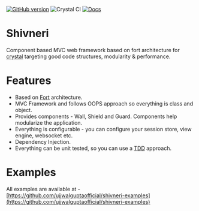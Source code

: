 [![GitHub version](https://badge.fury.io/gh/ujjwalguptaofficial%2Fshivneri.svg)](https://badge.fury.io/gh/ujjwalguptaofficial%2Fshivneri) ![Crystal CI](https://github.com/ujjwalguptaofficial/shivneri/workflows/Crystal%20CI/badge.svg?branch=master) [![Docs](https://img.shields.io/badge/docs-available-brightgreen.svg)](https://shivneriforcrystal.com/)
# Shivneri

Component based MVC web framework based on fort architecture for [crystal](https://crystal-lang.org/) targeting good code structures, modularity & performance.

# Features

* Based on [Fort](https://github.com/ujjwalguptaofficial/fort) architecture.
* MVC Framework and follows OOPS approach so everything is class and object.
* Provides components - Wall, Shield and Guard. Components help modularize the application.
* Everything is configurable - you can configure your session store, view engine, websocket etc.
* Dependency Injection.
* Everything can be unit tested, so you can use a [TDD](https://guide.freecodecamp.org/agile/test-driven-development/) approach.

# Examples

All examples are available at - [https://github.com/ujjwalguptaofficial/shivneri-examples](https://github.com/ujjwalguptaofficial/shivneri-examples)

